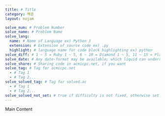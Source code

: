 ```yaml
---
title: # Title
category: 백준
layout: nojam

solve_num: # Problem Number
solve_name: # Problem Name
solve_lang:
  name: # Name of Language ex) Python 3
  extension: # Extension of source code ex) .py
  highlight: # language name for code block highlighting ex) python
solve_diff: # 1 ~ 5 = Ruby 1 ~ 5, 6 ~ 10 = Diamond 1 ~ 5, 11 ~ 15 = Platinum 1 ~ 5, ... , 26 ~ 30 = Bronze 1 ~ 5, Other: Unrated
solve_date: # Any date-format may be available; which liquid can understand
solve_share: # Sharing code in acmicpc.net, if you want
solve_tag: # Tag for acmicpc.net
  - # Tag 1
  - # Tag 2...
solve_solved_tag: # Tag for solved.ac
  - # Tag 1
  - # Tag 2...
solve_solved_not_set: # true if difficulty is not fixed, otherwise set to false or remove this item
---
```


Main Content
